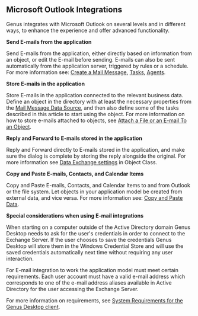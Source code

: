 ## Microsoft Outlook Integrations

Genus integrates with Microsoft Outlook on several levels and in different ways, to enhance the experience and offer advanced functionality.

**Send E-mails from the application**

Send E-mails from the application, either directly based on information from an object, or edit the E-mail before sending. E-mails can also be sent automatically from the application server, triggered by rules or a schedule. For more information see: [Create a Mail Message](../../defining-an-app-model/logic/action-orchestration/actions/effects/create-a-mail-message.md), [Tasks](../../defining-an-app-model/logic/tasks.md), [Agents](../../defining-an-app-model/logic/agents.md).

**Store E-mails in the application**

Store E-mails in the application connected to the relevant business data. Define an object in the directory with at least the necessary properties from the [Mail Message Data Source](../../defining-an-app-model/logic/action-orchestration/data-sources/file-data-sources.md), and then also define some of the tasks described in this article to start using the object. For more information on how to store e-mails attached to objects, see [Attach a File or an E-mail To an Object](../attach-a-file-or-an-email-to-an-object.md).

**Reply and Forward to E-mails stored in the application**

Reply and Forward directly to E-mails stored in the application, and make sure the dialog is complete by storing the reply alongside the original. For more information see [Data Exchange settings](../../defining-an-app-model/data/object-class/modify-an-object-or-identifier-domain/data-exchange.md) in Object Class.

**Copy and Paste E-mails, Contacts, and Calendar Items**

Copy and Paste E-mails, Contacts, and Calendar Items to and from Outlook or the file system. Let objects in your application model be created from external data, and vice versa. For more information see: [Copy and Paste Data](copy-and-paste-data.md).

**Special considerations when using E-mail integrations**

When starting on a computer outside of the Active Directory domain Genus Desktop needs to ask for the user's credentials in order to connect to the Exchange Server. If the user chooses to save the credentials Genus Desktop will store them in the Windows Credential Store and will use the saved credentials automatically next time without requiring any user interaction.  

For E-mail integration to work the application model must meet certain requirements. Each user account must have a valid e-mail address which corresponds to one of the e-mail address aliases available in Active Directory for the user accessing the Exchange Server.  

For more information on requirements, see [System Requirements for the Genus Desktop client](../../installation-and-configuration/system-requirements.md).